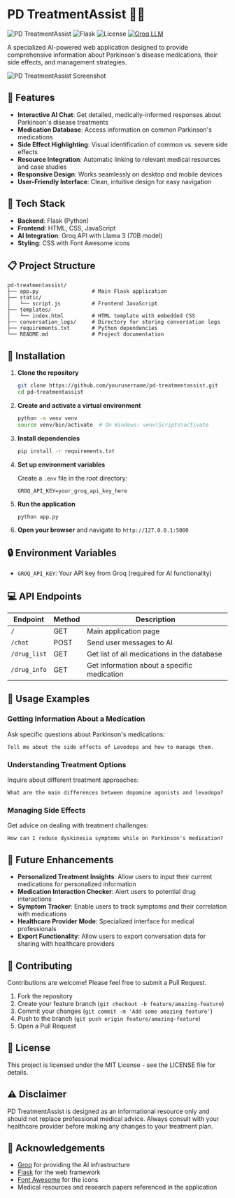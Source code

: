 # PD TreatmentAssist 🧠💊

![PD TreatmentAssist](https://img.shields.io/badge/PD%20TreatmentAssist-v1.0-4958b8)
![Flask](https://img.shields.io/badge/Flask-2.0.1-green)
![License](https://img.shields.io/badge/License-MIT-blue)
[![Groq LLM](https://img.shields.io/badge/Powered%20by-Groq%20LLM-purple)](https://groq.com)

A specialized AI-powered web application designed to provide comprehensive information about Parkinson's disease medications, their side effects, and management strategies.

![PD TreatmentAssist Screenshot](https://via.placeholder.com/800x450?text=PD+TreatmentAssist+Screenshot)

## 🌟 Features

- **Interactive AI Chat**: Get detailed, medically-informed responses about Parkinson's disease treatments
- **Medication Database**: Access information on common Parkinson's medications
- **Side Effect Highlighting**: Visual identification of common vs. severe side effects
- **Resource Integration**: Automatic linking to relevant medical resources and case studies
- **Responsive Design**: Works seamlessly on desktop and mobile devices
- **User-Friendly Interface**: Clean, intuitive design for easy navigation

## 🔧 Tech Stack

- **Backend**: Flask (Python)
- **Frontend**: HTML, CSS, JavaScript
- **AI Integration**: Groq API with Llama 3 (70B model)
- **Styling**: CSS with Font Awesome icons

## 📋 Project Structure

```
pd-treatmentassist/
├── app.py                 # Main Flask application
├── static/               
│   └── script.js          # Frontend JavaScript
├── templates/            
│   └── index.html         # HTML template with embedded CSS
├── conversation_logs/     # Directory for storing conversation logs
├── requirements.txt       # Python dependencies
└── README.md              # Project documentation
```

## 🚀 Installation

1. **Clone the repository**
   ```bash
   git clone https://github.com/yourusername/pd-treatmentassist.git
   cd pd-treatmentassist
   ```

2. **Create and activate a virtual environment**
   ```bash
   python -m venv venv
   source venv/bin/activate  # On Windows: venv\Scripts\activate
   ```

3. **Install dependencies**
   ```bash
   pip install -r requirements.txt
   ```

4. **Set up environment variables**
   
   Create a `.env` file in the root directory:
   ```
   GROQ_API_KEY=your_groq_api_key_here
   ```

5. **Run the application**
   ```bash
   python app.py
   ```

6. **Open your browser** and navigate to `http://127.0.0.1:5000`

## 🔒 Environment Variables

- `GROQ_API_KEY`: Your API key from Groq (required for AI functionality)

## 💻 API Endpoints

| Endpoint | Method | Description |
|----------|--------|-------------|
| `/` | GET | Main application page |
| `/chat` | POST | Send user messages to AI |
| `/drug_list` | GET | Get list of all medications in the database |
| `/drug_info` | GET | Get information about a specific medication |

## 📱 Usage Examples

### Getting Information About a Medication

Ask specific questions about Parkinson's medications:

```
Tell me about the side effects of Levodopa and how to manage them.
```

### Understanding Treatment Options

Inquire about different treatment approaches:

```
What are the main differences between dopamine agonists and levodopa?
```

### Managing Side Effects

Get advice on dealing with treatment challenges:

```
How can I reduce dyskinesia symptoms while on Parkinson's medication?
```

## 🌱 Future Enhancements

- **Personalized Treatment Insights**: Allow users to input their current medications for personalized information
- **Medication Interaction Checker**: Alert users to potential drug interactions
- **Symptom Tracker**: Enable users to track symptoms and their correlation with medications
- **Healthcare Provider Mode**: Specialized interface for medical professionals
- **Export Functionality**: Allow users to export conversation data for sharing with healthcare providers

## 🤝 Contributing

Contributions are welcome! Please feel free to submit a Pull Request.

1. Fork the repository
2. Create your feature branch (`git checkout -b feature/amazing-feature`)
3. Commit your changes (`git commit -m 'Add some amazing feature'`)
4. Push to the branch (`git push origin feature/amazing-feature`)
5. Open a Pull Request

## 📜 License

This project is licensed under the MIT License - see the LICENSE file for details.

## ⚠️ Disclaimer

PD TreatmentAssist is designed as an informational resource only and should not replace professional medical advice. Always consult with your healthcare provider before making any changes to your treatment plan.

## 👏 Acknowledgements

- [Groq](https://groq.com) for providing the AI infrastructure
- [Flask](https://flask.palletsprojects.com/) for the web framework
- [Font Awesome](https://fontawesome.com/) for the icons
- Medical resources and research papers referenced in the application
